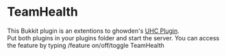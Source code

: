 # TeamHealth

This Bukkit plugin is an extentions to ghowden's [UHC Plugin](https://github.com/Eluinhost/ultrahardcore).  
Put both plugins in your plugins folder and start the server. You can access the feature by typing /feature on/off/toggle TeamHealth 
